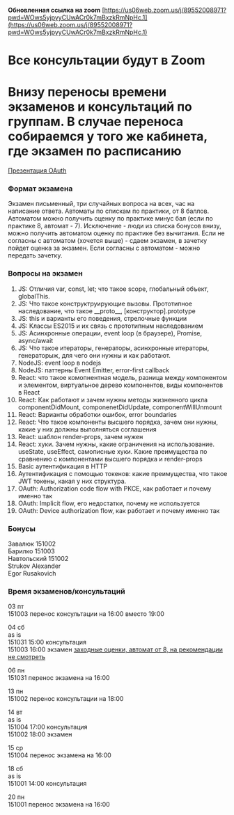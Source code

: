 __Обновленная ссылка на zoom__
[https://us06web.zoom.us/j/89552008971?pwd=WOws5yjpyyCUwACr0k7mBxzkRmNpHc.1](https://us06web.zoom.us/j/89552008971?pwd=WOws5yjpyyCUwACr0k7mBxzkRmNpHc.1)

# Все консультации будут в Zoom

# Внизу переносы времени экзаменов и консультаций по группам. В случае переноса собираемся у того же кабинета, где экзамен по расписанию

[Презентация OAuth](https://docs.google.com/presentation/d/1WCSVNTfj9nDQwd7jJOlcGTnRl0WlSwiAtUkNPf8SFG0)

### Формат экзамена
Экзамен письменный, три случайных вопроса на всех, час на написание ответа. Автоматы по спискам по практики, от 8 баллов. Автоматом можно получить оценку по практике минус бал (если по практике 8, автомат - 7). Исключение - люди из списка бонусов внизу, можно получить автоматом оценку по практике без вычитания. Если не согласны с автоматом (хочется выше) - сдаем экзамен, в зачетку пойдет оценка за экзамен. Если согласны с автоматом - можно передать зачетку.

### Вопросы на экзамен
1. JS: Отличия var, const, let; что такое scope, глобальный объект, globalThis.
2. JS: Что такое конструктруирующие вызовы. Прототипное наследование, что такое \_\_proto\_\_, [конструктор].prototype 
3. JS: this и варианты его поведения, стрелочные функции 
4. JS: Классы ES2015 и их связь с прототипным наследованием 
5. JS: Асинхронные операции, event loop (в браузере), Promise, async/await 
6. JS: Что такое итераторы, генераторы, асинхронные итераторы, генераторыж, для чего они нужны и как работают.
7. NodeJS: event loop в nodejs
8. NodeJS: паттерны Event Emitter, error-first callback
9. React: что такое комопнентная модель, разница между компонентом и элементом, виртуальное дерево компонентов, виды компонентов в React
10. React: Как работают и зачем нужны методы жизненного цикла componentDidMount, componenetDidUpdate, componentWillUnmount
11. React: Варианты обработки ошибок, error boundaries
12. React: Что такое компоненты высшего порядка, зачем они нужны, какие у них должны выполняться соглашения
13. React: шаблон render-props, зачем нужен
14. React: хуки. Зачем нужны, какие ограничения на использование. useState, useEffect, самописные хуки. Какие преимущества по сравнению с компонентами высшего порядка и render-props 
15. Basic аутентификация в HTTP 
16. Аутентификация с помощью токенов: какие преимущества, что такое JWT токены, какая у них структура. 
17. OAuth: Authorization code flow with PKCE, как работает и почему именно так
18. OAuth: Implicit flow, его недостатки, почему не используется
19. OAuth: Device authorization flow, как работает и почему именно так

### Бонусы
Завалюк 151002 \
Барилко 151003 \
Навтольский 151002 \
Strukov Alexander \
Egor Rusakovich

### Время экзаменов/консультаций
03 пт \
151003 перенос консультации на 16:00 вместо 19:00

04 сб \
as is \
151031 15:00 консультация \
151003 16:00 экзамен [заходные оценки, автомат от 8, на рекомендации не смотреть](https://docs.google.com/spreadsheets/d/1s2cKQwUGWZfP_Qo4fYCGr15v67OXdhe7otpNJJULZXw/edit?usp=sharing)

06 пн \
151031 перенос экзамена на 16:00

13 пн \
151002 перенос консультации на 18:00

14 вт \
as is \
151004 17:00 консультация \
151002 18:00 экзамен

15 ср \
151004 перенос экзамена на 16:00

18 сб \
as is \
151001 14:00 консультация

20 пн \
151001 перенос экзамена на 16:00
